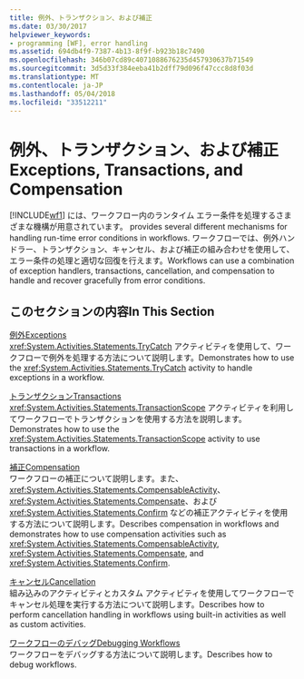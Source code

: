 ```yaml
---
title: 例外、トランザクション、および補正
ms.date: 03/30/2017
helpviewer_keywords:
- programming [WF], error handling
ms.assetid: 694db4f9-7387-4b13-8f9f-b923b18c7490
ms.openlocfilehash: 346b07cd89c4071088676235d457930637b71549
ms.sourcegitcommit: 3d5d33f384eeba41b2dff79d096f47ccc8d8f03d
ms.translationtype: MT
ms.contentlocale: ja-JP
ms.lasthandoff: 05/04/2018
ms.locfileid: "33512211"
---
```

# <a name="exceptions-transactions-and-compensation"></a><span data-ttu-id="66e7b-102">例外、トランザクション、および補正</span><span class="sxs-lookup"><span data-stu-id="66e7b-102">Exceptions, Transactions, and Compensation</span></span>
[!INCLUDE[wf1](../../../includes/wf1-md.md)]<span data-ttu-id="66e7b-103"> には、ワークフロー内のランタイム エラー条件を処理するさまざまな機構が用意されています。</span><span class="sxs-lookup"><span data-stu-id="66e7b-103"> provides several different mechanisms for handling run-time error conditions in workflows.</span></span> <span data-ttu-id="66e7b-104">ワークフローでは、例外ハンドラー、トランザクション、キャンセル、および補正の組み合わせを使用して、エラー条件の処理と適切な回復を行えます。</span><span class="sxs-lookup"><span data-stu-id="66e7b-104">Workflows can use a combination of exception handlers, transactions, cancellation, and compensation to handle and recover gracefully from error conditions.</span></span>  
  
## <a name="in-this-section"></a><span data-ttu-id="66e7b-105">このセクションの内容</span><span class="sxs-lookup"><span data-stu-id="66e7b-105">In This Section</span></span>  
 [<span data-ttu-id="66e7b-106">例外</span><span class="sxs-lookup"><span data-stu-id="66e7b-106">Exceptions</span></span>](../../../docs/framework/windows-workflow-foundation/exceptions.md)  
 <span data-ttu-id="66e7b-107"><xref:System.Activities.Statements.TryCatch> アクティビティを使用して、ワークフローで例外を処理する方法について説明します。</span><span class="sxs-lookup"><span data-stu-id="66e7b-107">Demonstrates how to use the <xref:System.Activities.Statements.TryCatch> activity to handle exceptions in a workflow.</span></span>  
  
 [<span data-ttu-id="66e7b-108">トランザクション</span><span class="sxs-lookup"><span data-stu-id="66e7b-108">Transactions</span></span>](../../../docs/framework/windows-workflow-foundation/workflow-transactions.md)  
 <span data-ttu-id="66e7b-109"><xref:System.Activities.Statements.TransactionScope> アクティビティを利用してワークフローでトランザクションを使用する方法を説明します。</span><span class="sxs-lookup"><span data-stu-id="66e7b-109">Demonstrates how to use the <xref:System.Activities.Statements.TransactionScope> activity to use transactions in a workflow.</span></span>  
  
 [<span data-ttu-id="66e7b-110">補正</span><span class="sxs-lookup"><span data-stu-id="66e7b-110">Compensation</span></span>](../../../docs/framework/windows-workflow-foundation/compensation.md)  
 <span data-ttu-id="66e7b-111">ワークフローの補正について説明します。また、<xref:System.Activities.Statements.CompensableActivity>、<xref:System.Activities.Statements.Compensate>、および <xref:System.Activities.Statements.Confirm> などの補正アクティビティを使用する方法について説明します。</span><span class="sxs-lookup"><span data-stu-id="66e7b-111">Describes compensation in workflows and demonstrates how to use compensation activities such as <xref:System.Activities.Statements.CompensableActivity>, <xref:System.Activities.Statements.Compensate>, and <xref:System.Activities.Statements.Confirm>.</span></span>  
  
 [<span data-ttu-id="66e7b-112">キャンセル</span><span class="sxs-lookup"><span data-stu-id="66e7b-112">Cancellation</span></span>](../../../docs/framework/windows-workflow-foundation/modeling-cancellation-behavior-in-workflows.md)  
 <span data-ttu-id="66e7b-113">組み込みのアクティビティとカスタム アクティビティを使用してワークフローでキャンセル処理を実行する方法について説明します。</span><span class="sxs-lookup"><span data-stu-id="66e7b-113">Describes how to perform cancellation handling in workflows using built-in activities as well as custom activities.</span></span>  
  
 [<span data-ttu-id="66e7b-114">ワークフローのデバッグ</span><span class="sxs-lookup"><span data-stu-id="66e7b-114">Debugging Workflows</span></span>](../../../docs/framework/windows-workflow-foundation/debugging-workflows.md)  
 <span data-ttu-id="66e7b-115">ワークフローをデバッグする方法について説明します。</span><span class="sxs-lookup"><span data-stu-id="66e7b-115">Describes how to debug workflows.</span></span>
